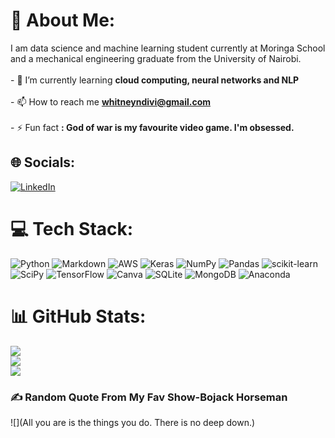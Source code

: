 # 💫 About Me:
I am data science and machine learning student currently at Moringa School and a mechanical engineering graduate from the University of Nairobi.<br><br>- 🌱 I’m currently learning **cloud computing, neural networks and NLP**<br><br>- 📫 How to reach me **whitneyndivi@gmail.com**<br><br>- ⚡ Fun fact **: God of war is my favourite video game. I'm obsessed.**


## 🌐 Socials:
[![LinkedIn](https://img.shields.io/badge/LinkedIn-%230077B5.svg?logo=linkedin&logoColor=white)](https://linkedin.com/in/whitney-ngili) 

# 💻 Tech Stack:
![Python](https://img.shields.io/badge/python-3670A0?style=for-the-badge&logo=python&logoColor=ffdd54) ![Markdown](https://img.shields.io/badge/markdown-%23000000.svg?style=for-the-badge&logo=markdown&logoColor=white) ![AWS](https://img.shields.io/badge/AWS-%23FF9900.svg?style=for-the-badge&logo=amazon-aws&logoColor=white) ![Keras](https://img.shields.io/badge/Keras-%23D00000.svg?style=for-the-badge&logo=Keras&logoColor=white) ![NumPy](https://img.shields.io/badge/numpy-%23013243.svg?style=for-the-badge&logo=numpy&logoColor=white) ![Pandas](https://img.shields.io/badge/pandas-%23150458.svg?style=for-the-badge&logo=pandas&logoColor=white) ![scikit-learn](https://img.shields.io/badge/scikit--learn-%23F7931E.svg?style=for-the-badge&logo=scikit-learn&logoColor=white) ![SciPy](https://img.shields.io/badge/SciPy-%230C55A5.svg?style=for-the-badge&logo=scipy&logoColor=%white) ![TensorFlow](https://img.shields.io/badge/TensorFlow-%23FF6F00.svg?style=for-the-badge&logo=TensorFlow&logoColor=white) ![Canva](https://img.shields.io/badge/Canva-%2300C4CC.svg?style=for-the-badge&logo=Canva&logoColor=white) ![SQLite](https://img.shields.io/badge/sqlite-%2307405e.svg?style=for-the-badge&logo=sqlite&logoColor=white) ![MongoDB](https://img.shields.io/badge/MongoDB-%234ea94b.svg?style=for-the-badge&logo=mongodb&logoColor=white) ![Anaconda](https://img.shields.io/badge/Anaconda-%2344A833.svg?style=for-the-badge&logo=anaconda&logoColor=white)
# 📊 GitHub Stats:
![](https://github-readme-stats.vercel.app/api?username=ngili&theme=merko&hide_border=false&include_all_commits=false&count_private=false)<br/>
![](https://github-readme-streak-stats.herokuapp.com/?user=ngili&theme=merko&hide_border=false)<br/>
![](https://github-readme-stats.vercel.app/api/top-langs/?username=ngili&theme=merko&hide_border=false&include_all_commits=false&count_private=false&layout=compact)

### ✍️ Random Quote From My Fav Show-Bojack Horseman
![](All you are is the things you do. There is no deep down.)

